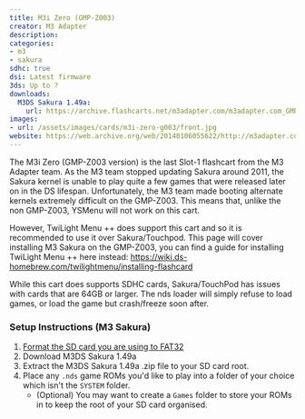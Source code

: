 ```yaml
---
title: M3i Zero (GMP-Z003)
creator: M3 Adapter
description:
categories:
- m3
- sakura
sdhc: true
dsi: Latest firmware
3ds: Up to ?
downloads:
  M3DS Sakura 1.49a:
    url: https://archive.flashcarts.net/m3adapter.com/m3adapter.com_GMP-Z003_Sakura_1.49a.zip
images:
- url: /assets/images/cards/m3i-zero-g003/front.jpg
website: https://web.archive.org/web/20140106055622/http://m3adapter.com/
---
```


The M3i Zero (GMP-Z003 version) is the last Slot-1 flashcart from the M3 Adapter team. As the M3 team stopped updating Sakura around 2011, the Sakura kernel is unable to play quite a few games that were released later on in the DS lifespan. Unfortunately, the M3 team made booting alternate kernels extremely difficult on the GMP-Z003. This means that, unlike the non GMP-Z003, YSMenu will not work on this cart. 

However, TwiLight Menu ++ does support this cart and so it is recommended to use it over Sakura/Touchpod. This page will cover installing M3 Sakura on the GMP-Z003, you can find a guide for installing TwiLight Menu ++ here instead: <https://wiki.ds-homebrew.com/twilightmenu/installing-flashcard>

While this cart does supports SDHC cards, Sakura/TouchPod has issues with cards that are 64GB or larger. The nds loader will simply refuse to load games, or load the game but crash/freeze soon after.

### Setup Instructions (M3 Sakura)
1. [Format the SD card you are using to FAT32](https://wiki.hacks.guide/wiki/Formatting_an_SD_card)
1. Download M3DS Sakura 1.49a
1. Extract the M3DS Sakura 1.49a .zip file to your SD card root.
1. Place any `.nds` game ROMs you'd like to play into a folder of your choice which isn't the `SYSTEM` folder.
    - (Optional) You may want to create a `Games` folder to store your ROMs in to keep the root of your SD card organised.